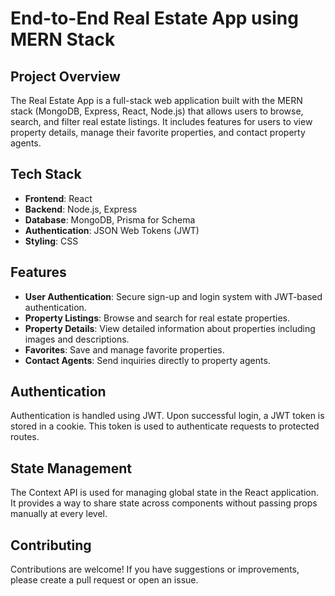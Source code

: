 # End-to-End Real Estate App using MERN Stack

## Project Overview
The Real Estate App is a full-stack web application built with the MERN stack (MongoDB, Express, React, Node.js) that allows users to browse, search, and filter real estate listings. It includes features for users to view property details, manage their favorite properties, and contact property agents.

## Tech Stack
- **Frontend**: React
- **Backend**: Node.js, Express
- **Database**: MongoDB, Prisma for Schema
- **Authentication**: JSON Web Tokens (JWT)
- **Styling**: CSS

## Features
- **User Authentication**: Secure sign-up and login system with JWT-based authentication.
- **Property Listings**: Browse and search for real estate properties.
- **Property Details**: View detailed information about properties including images and descriptions.
- **Favorites**: Save and manage favorite properties.
- **Contact Agents**: Send inquiries directly to property agents.

## Authentication
Authentication is handled using JWT. Upon successful login, a JWT token is stored in a cookie. This token is used to authenticate requests to protected routes.

## State Management
The Context API is used for managing global state in the React application. It provides a way to share state across components without passing props manually at every level.


## Contributing
Contributions are welcome! If you have suggestions or improvements, please create a pull request or open an issue.
